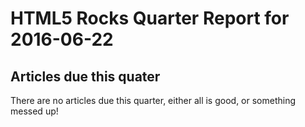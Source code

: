 HTML5 Rocks Quarter Report for 2016-06-22
=========================================

Articles due this quater
------------------------

There are no articles due this quarter, either all is good, or something messed up!

